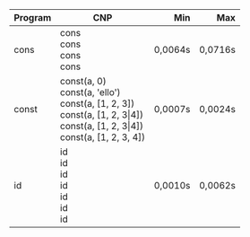 Program | CNP | Min | Max
--- | --- | ---: | ---:
cons | cons<br/>cons<br/>cons<br/>cons | 0,0064s | 0,0716s
const | const(a, 0)<br/>const(a, 'ello')<br/>const(a, [1, 2, 3])<br/>const(a, [1, 2, 3\|4])<br/>const(a, [1, 2, 3\|4])<br/>const(a, [1, 2, 3, 4]) | 0,0007s | 0,0024s
id | id<br/>id<br/>id<br/>id<br/>id<br/>id<br/>id | 0,0010s | 0,0062s
